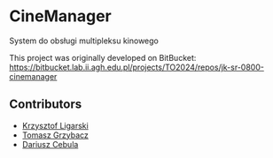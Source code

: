 # CineManager
System do obsługi multipleksu kinowego

This project was originally developed on BitBucket: https://bitbucket.lab.ii.agh.edu.pl/projects/TO2024/repos/jk-sr-0800-cinemanager

## Contributors
 - [Krzysztof Ligarski](https://github.com/kligarski)
 - [Tomasz Grzybacz](https://github.com/Trechu)
 - [Dariusz Cebula](https://github.com/sQbanv)
